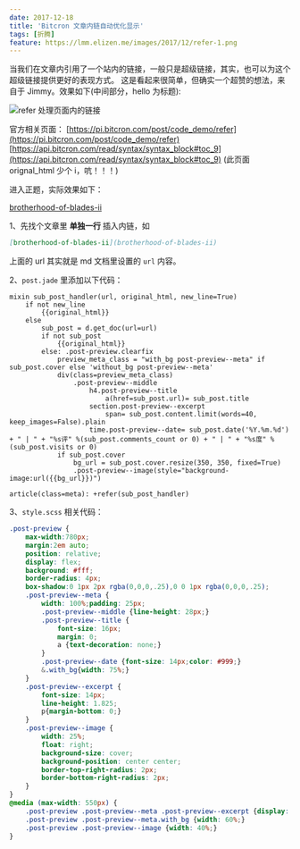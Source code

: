 ```yaml
---
date: 2017-12-18
title: 'Bitcron 文章内链自动优化显示'
tags: [折腾]
feature: https://lmm.elizen.me/images/2017/12/refer-1.png
---
```


当我们在文章内引用了一个站内的链接，一般只是超级链接，其实，也可以为这个超级链接提供更好的表现方式。
这是看起来很简单，但确实一个超赞的想法，来自于 Jimmy。效果如下(中间部分，hello 为标题):

![refer 处理页面内的链接](https://lmm.elizen.me/images/2017/12/refer-1.png)

<!--more-->

官方相关页面：
[https://pi.bitcron.com/post/code_demo/refer](https://pi.bitcron.com/post/code_demo/refer)
[https://api.bitcron.com/read/syntax/syntax_block#toc_9](https://api.bitcron.com/read/syntax/syntax_block#toc_9) (此页面 orignal_html 少个 i，吭！！！)

进入正题，实际效果如下：

[brotherhood-of-blades-ii](brotherhood-of-blades-ii)

1、先找个文章里 **单独一行** 插入内链，如

```markdown
[brotherhood-of-blades-ii](brotherhood-of-blades-ii)
```
上面的 url 其实就是 md 文档里设置的 `url` 内容。

2、`post.jade` 里添加以下代码：

```jade
mixin sub_post_handler(url, original_html, new_line=True)
    if not new_line
        {{original_html}}
    else
        sub_post = d.get_doc(url=url)
        if not sub_post
            {{original_html}}
        else: .post-preview.clearfix
            preview_meta_class = "with_bg post-preview--meta" if sub_post.cover else 'without_bg post-preview--meta'
            div(class=preview_meta_class)
                .post-preview--middle
                    h4.post-preview--title
                        a(href=sub_post.url)= sub_post.title
                    section.post-preview--excerpt
                        span= sub_post.content.limit(words=40, keep_images=False).plain
                    time.post-preview--date= sub_post.date('%Y.%m.%d') + " | " + "%s评" %(sub_post.comments_count or 0) + " | " + "%s度" %(sub_post.visits or 0)
            if sub_post.cover
                bg_url = sub_post.cover.resize(350, 350, fixed=True)
                .post-preview--image(style="background-image:url({{bg_url}})")

article(class=meta): +refer(sub_post_handler)
```

3、`style.scss` 相关代码：

```scss
.post-preview {
	max-width:780px;
	margin:2em auto;
	position: relative;
	display: flex;
	background: #fff;
	border-radius: 4px;
	box-shadow:0 1px 2px rgba(0,0,0,.25),0 0 1px rgba(0,0,0,.25);
	.post-preview--meta {
		width: 100%;padding: 25px;
		.post-preview--middle {line-height: 28px;}
		.post-preview--title {
			font-size: 16px;
			margin: 0;
			a {text-decoration: none;}
		}
		.post-preview--date {font-size: 14px;color: #999;}
		&.with_bg{width: 75%;}
	}
	.post-preview--excerpt {
		font-size: 14px;
		line-height: 1.825;
		p{margin-bottom: 0;}
	}
	.post-preview--image {
		width: 25%;
		float: right;
		background-size: cover;
		background-position: center center;
		border-top-right-radius: 2px;
		border-bottom-right-radius: 2px;
	}
}
@media (max-width: 550px) {
	.post-preview .post-preview--meta .post-preview--excerpt {display: none;}
	.post-preview .post-preview--meta.with_bg {width: 60%;}
	.post-preview .post-preview--image {width: 40%;}
}
```